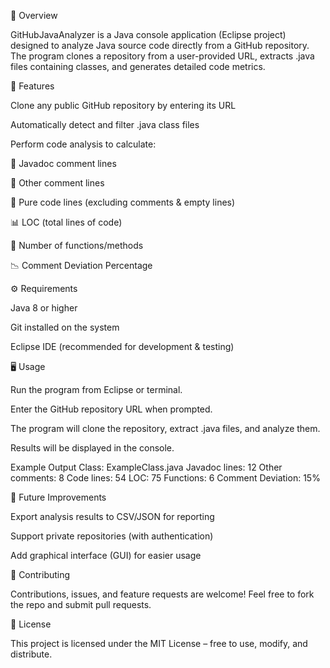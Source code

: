 📌 Overview

GitHubJavaAnalyzer is a Java console application (Eclipse project) designed to analyze Java source code directly from a GitHub repository.
The program clones a repository from a user-provided URL, extracts .java files containing classes, and generates detailed code metrics.

🚀 Features

Clone any public GitHub repository by entering its URL

Automatically detect and filter .java class files

Perform code analysis to calculate:

📖 Javadoc comment lines

💬 Other comment lines

🔹 Pure code lines (excluding comments & empty lines)

📊 LOC (total lines of code)

🔧 Number of functions/methods

📉 Comment Deviation Percentage

⚙️ Requirements

Java 8 or higher

Git installed on the system

Eclipse IDE (recommended for development & testing)

🖥️ Usage

Run the program from Eclipse or terminal.

Enter the GitHub repository URL when prompted.

The program will clone the repository, extract .java files, and analyze them.

Results will be displayed in the console.

Example Output
Class: ExampleClass.java
Javadoc lines: 12
Other comments: 8
Code lines: 54
LOC: 75
Functions: 6
Comment Deviation: 15%

🔮 Future Improvements

Export analysis results to CSV/JSON for reporting

Support private repositories (with authentication)

Add graphical interface (GUI) for easier usage

🤝 Contributing

Contributions, issues, and feature requests are welcome!
Feel free to fork the repo and submit pull requests.

📜 License

This project is licensed under the MIT License – free to use, modify, and distribute.
